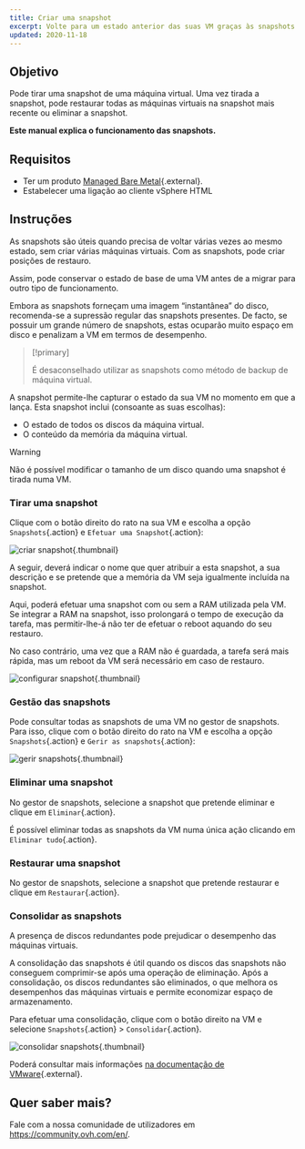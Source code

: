 ```yaml
---
title: Criar uma snapshot
excerpt: Volte para um estado anterior das suas VM graças às snapshots
updated: 2020-11-18
---
```


## Objetivo 

Pode tirar uma snapshot de uma máquina virtual. Uma vez tirada a snapshot, pode restaurar todas as máquinas virtuais na snapshot mais recente ou eliminar a snapshot.

**Este manual explica o funcionamento das snapshots.**

## Requisitos

- Ter um produto [Managed Bare Metal](https://www.ovhcloud.com/pt/managed-bare-metal/){.external}.
- Estabelecer uma ligação ao cliente vSphere HTML

## Instruções

As snapshots são úteis quando precisa de voltar várias vezes ao mesmo estado, sem criar várias máquinas virtuais. Com as snapshots, pode criar posições de restauro. 

Assim, pode conservar o estado de base de uma VM antes de a migrar para outro tipo de funcionamento. 

Embora as snapshots forneçam uma imagem “instantânea” do disco, recomenda-se a supressão regular das snapshots presentes. De facto, se possuir um grande número de snapshots, estas ocuparão muito espaço em disco e penalizam a VM em termos de desempenho.

> [!primary]
> 
> É desaconselhado utilizar as snapshots como método de backup de máquina virtual.
> 

A snapshot permite-lhe capturar o estado da sua VM no momento em que a lança. Esta snapshot inclui (consoante as suas escolhas):

- O estado de todos os discos da máquina virtual.
- O conteúdo da memória da máquina virtual.

> [!warning]
> 
> Não é possível modificar o tamanho de um disco quando uma snapshot é tirada numa VM.
> 

### Tirar uma snapshot

Clique com o botão direito do rato na sua VM e escolha a opção `Snapshots`{.action} e `Efetuar uma Snapshot`{.action}:

![criar snapshot](snapshot01.png){.thumbnail}

A seguir, deverá indicar o nome que quer atribuir a esta snapshot, a sua descrição e se pretende que a memória da VM seja igualmente incluída na snapshot.

Aqui, poderá efetuar uma snapshot com ou sem a RAM utilizada pela VM. Se integrar a RAM na snapshot, isso prolongará o tempo de execução da tarefa, mas permitir-lhe-á não ter de efetuar o reboot aquando do seu restauro. 

No caso contrário, uma vez que a RAM não é guardada, a tarefa será mais rápida, mas um reboot da VM será necessário em caso de restauro.

![configurar snapshot](snapshot02.png){.thumbnail}

### Gestão das snapshots

Pode consultar todas as snapshots de uma VM no gestor de snapshots. Para isso, clique com o botão direito do rato na VM e escolha a opção `Snapshots`{.action} e `Gerir as snapshots`{.action}:

![gerir snapshots](snapshot03.png){.thumbnail}

### Eliminar uma snapshot

No gestor de snapshots, selecione a snapshot que pretende eliminar e clique em `Eliminar`{.action}.

É possível eliminar todas as snapshots da VM numa única ação clicando em `Eliminar tudo`{.action}.

### Restaurar uma snapshot

No gestor de snapshots, selecione a snapshot que pretende restaurar e clique em `Restaurar`{.action}.

### Consolidar as snapshots

A presença de discos redundantes pode prejudicar o desempenho das máquinas virtuais.

A consolidação das snapshots é útil quando os discos das snapshots não conseguem comprimir-se após uma operação de eliminação. Após a consolidação, os discos redundantes são eliminados, o que melhora os desempenhos das máquinas virtuais e permite economizar espaço de armazenamento.

Para efetuar uma consolidação, clique com o botão direito na VM e selecione `Snapshots`{.action} > `Consolidar`{.action}.

![consolidar snapshots](consolidate.png){.thumbnail}

Poderá consultar mais informações [na documentação de VMware](https://docs.vmware.com/en/VMware-vSphere/6.7/com.vmware.vsphere.vm_admin.doc/GUID-2F4A6D8B-33FF-4C6B-9B02-C984D151F0D5.html){.external}.

## Quer saber mais?

Fale com a nossa comunidade de utilizadores em <https://community.ovh.com/en/>.
